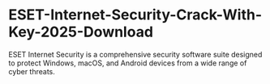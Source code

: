 # ESET-Internet-Security-Crack-With-Key-2025-Download
ESET Internet Security is a comprehensive security software suite designed to protect Windows, macOS, and Android devices from a wide range of cyber threats.
